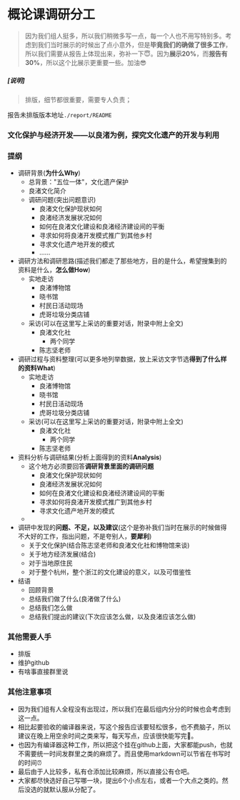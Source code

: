 # 概论课调研分工

> 因为我们组人挺多，所以我们稍微多写一点，每一个人也不用写特别多。考虑到我们当时展示的时候出了点小意外，但是**毕竟我们的确做了很多工作**，所以我们需要从报告上体现出来，弥补一下​😇​。因为**展示20%**，而**报告有30%**，所以这个比展示更重要一些。加油​😎

##### [说明]

> 排版，细节都很重要，需要专人负责；

报告未排版版本地址`./report/README`

### 文化保护与经济开发——以良渚为例，探究文化遗产的开发与利用

### 提纲

- 调研背景(**为什么Why**)
  - 总背景："五位一体"，文化遗产保护
  - 良渚文化简介
  - 调研问题(突出问题意识)
    - 良渚文化保护现状如何
    - 良渚经济发展状况如何
    - 如何在良渚文化建设和良渚经济建设间的平衡
    - 寻求如何将良渚开发模式推广到其他乡村
    - 寻求文化遗产地开发的模式
    - ……
- 调研方法和调研思路(描述我们都走了那些地方，目的是什么，希望搜集到的资料是什么，**怎么做How**)
  - 实地走访
    - 良渚博物馆
    - 晓书馆
    - 村民日活动现场
    - 虎哥垃圾分类店铺
  - 采访(可以在这里写上采访的重要对话，附录中附上全文)
    - 良渚文化社
      - 两个同学
    - 陈志坚老师
- 调研过程与资料整理(可以更多地列举数据，放上采访文字节选**得到了什么样的资料What**)
  - 实地走访
    - 良渚博物馆
    - 晓书馆
    - 村民日活动现场
    - 虎哥垃圾分类店铺
  - 采访(可以在这里写上采访的重要对话，附录中附上全文)
    - 良渚文化社
      - 两个同学
    - 陈志坚老师
- 资料分析与调研结果(分析上面得到的资料**Analysis**)
  - 这个地方必须要回答**调研背景里面的调研问题**
    - 良渚文化保护现状如何
    - 良渚经济发展状况如何
    - 如何在良渚文化建设和良渚经济建设间的平衡
    - 寻求如何将良渚开发模式推广到其他乡村
    - 寻求文化遗产地开发的模式
  - 
- 调研中发现的**问题、不足，以及建议**(这个是弥补我们当时在展示的时候做得不大好的工作，指出问题，不是夸别人，**要犀利**)
  - 关于文化保护(结合陈志坚老师和良渚文化社和博物馆来谈)
  - 关于地方经济发展(结合)
  - 对于当地原住民
  - 对于整个杭州，整个浙江的文化建设的意义，以及可借鉴性
- 结语
  - 回顾背景
  - 总结我们做了什么(良渚做了什么)
  - 总结我们怎么做
  - 总结我们提出的建议(下次应该怎么做，以及良渚应该怎么做)

### 其他需要人手

- 排版
- 维护github
- 有啥事直接群里说

### 其他注意事项

- 因为我们组有人全程没有出现过，所以我们在最后组内分分的时候也会考虑到这一点。
- 相比起要验收的编译器来说，写这个报告应该要轻松很多，也不费脑子，所以建议在晚上用空余时间之类来写，每天写点，应该很快能写完🍺。
- 也因为有编译器这种工作，所以把这个挂在github上面，大家都能push，也就不需要统一时间发群里之类的麻烦了。而且使用markdown可以节省在书写时的时间⏰
- 最后由于人比较多，私有仓添加比较麻烦，所以直接公有仓吧。
- 大家都尽快选好自己写哪一块，提出6个小点左右，或者一个大点之类的。然后没选的就默认服从分配了。

